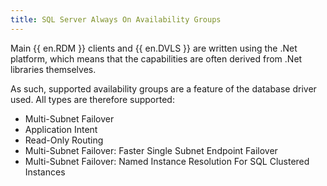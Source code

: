 ```yaml
---
title: SQL Server Always On Availability Groups
---
```

Main {{ en.RDM }} clients and {{ en.DVLS }} are written using the .Net platform, which means that the capabilities are often derived from .Net libraries themselves.  

As such, supported availability groups are a feature of the database driver used. All types are therefore supported:  

* Multi-Subnet Failover  
* Application Intent  
* Read-Only Routing  
* Multi-Subnet Failover: Faster Single Subnet Endpoint Failover  
* Multi-Subnet Failover: Named Instance Resolution For SQL Clustered Instances  
